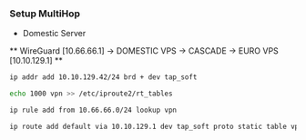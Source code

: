 ### Setup MultiHop

* Domestic Server

**  WireGuard [10.66.66.1] -> DOMESTIC VPS -> CASCADE -> EURO VPS [10.10.129.1] **

```sh
ip addr add 10.10.129.42/24 brd + dev tap_soft
```

```sh
echo 1000 vpn >> /etc/iproute2/rt_tables
```

```sh
ip rule add from 10.66.66.0/24 lookup vpn
```

```sh
ip route add default via 10.10.129.1 dev tap_soft proto static table vpn
```


